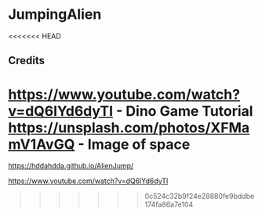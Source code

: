 # JumpingAlien

<<<<<<< HEAD
## Credits

https://www.youtube.com/watch?v=dQ6lYd6dyTI - Dino Game Tutorial
https://unsplash.com/photos/XFMamV1AvGQ - Image of space
=======
https://hddahdda.github.io/AlienJump/

https://www.youtube.com/watch?v=dQ6lYd6dyTI
>>>>>>> 0c524c32b9f24e28880fe9bddbe174fa86a7e104

